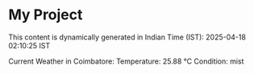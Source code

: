 # My Project

This content is dynamically generated in Indian Time (IST): 2025-04-18 02:10:25 IST


Current Weather in Coimbatore:
Temperature: 25.88 °C
Condition: mist

